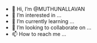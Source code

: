 - 👋 Hi, I’m @MUTHUNALLAVAN
- 👀 I’m interested in ...
- 🌱 I’m currently learning ...
- 💞️ I’m looking to collaborate on ...
- 📫 How to reach me ...

<!---
MUTHUNALLAVAN/MUTHUNALLAVAN is a ✨ special ✨ repository because its `README.md` (this file) appears on your GitHub profile.
You can click the Preview link to take a look at your changes.
--->
